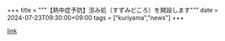 +++
title = """【熱中症予防】涼み処（すずみどころ）を開設します"""
date = 2024-07-23T09:30:00+09:00
tags = ["kuriyama","news"]
+++


[link](https://www.town.kuriyama.hokkaido.jp/site/-/27969.html)
